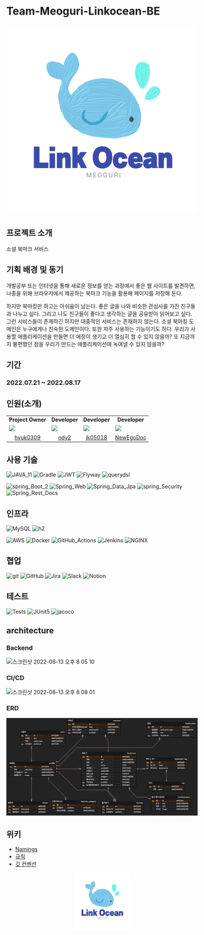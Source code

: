 # Team-Meoguri-Linkocean-BE

<p align="center">
  <img src="images/logo.png" alt="drawing"/>
</p>

## 프로젝트 소개

소셜 북마크 서비스

## 기획 배경 및 동기

개발공부 또는 인터넷을 통해 새로운 정보를 얻는 과정에서 좋은 웹 사이트를 발견하면, 나중을 위해 브라우저에서 제공하는 북마크 기능을 활용해 페이지를 저장해 둔다.

하지만 북마킹만 하고는 아쉬움이 남는다. 좋은 글을 나와 비슷한 관심사를 가진 친구들과 나누고 싶다. 그리고 나도 친구들이 좋다고 생각하는 글을 공유받아 읽어보고 싶다. 그런 서비스들이 존재하긴 하지만 대중적인
서비스는 존재하지 않는다.
소셜 북마킹 도메인은 누구에게나 친숙한 도메인이다. 또한 자주 사용하는 기능이기도 하다. 우리가 사용할 애플리케이션을 만들면 더 애정이 생기고 더 열심히 할 수 있지 않을까? 또 지금까지 불편했던 점을 우리가 만드는
애플리케이션에 녹여낼 수 있지 않을까?

## 기간

### 2022.07.21 ~ 2022.08.17

## 인원(소개)

<table>
  <tr>
    <td align="center"><b>Project Owner</b></td>
    <td align="center"><b>Developer</b></td>
    <td align="center"><b>Developer</b></td>
    <td align="center"><b>Developer</b></td>
</tr>
  <tr>
    <td>
        <a href="https://github.com/hyuk0309">
            <img src="https://avatars.githubusercontent.com/u/29492667?v=4" width="100px" />
        </a>
    </td>
    <td>
        <a href="https://github.com/ndy2">
            <img src="https://avatars.githubusercontent.com/u/67302707?v=4" width="100px" />
        </a>
    </td>
    <td>
        <a href="https://github.com/jk05018">
            <img src="https://avatars.githubusercontent.com/u/68465557?v=4" width="100px" />
        </a>
    </td>
    <td>
        <a href="https://github.com/NewEgoDoc">
            <img src="https://avatars.githubusercontent.com/u/53653597?v=4" width="100px" />
        </a>
    </td>
  </tr>

  <tr> 
    <td align="center"><a href="https://github.com/hyuk0309">hyuk0309</a></td>
    <td align="center"><a href="https://github.com/ndy2">ndy2</a></td>
    <td align="center"><a href="https://github.com/jk05018">jk05018</a></td>
    <td align="center"><a href="https://github.com/NewEgoDoc">NewEgoDoc</a></td>
  </tr>
</table>

## 사용 기술

![JAVA_11](https://img.shields.io/badge/JAVA_11-blue?style=flat&logo=OpenJDK&logoColor=000000)
![Gradle](https://img.shields.io/badge/Gradle_7.4.1-02303A.svg?style=Plastic&logo=Gradle&logoColor=white)
![JWT](https://img.shields.io/badge/JWT-black?style=Plastic&logo=JSON%20web%20tokens)
![Flyway](https://img.shields.io/badge/flyway-white.svg?style=Plastic&logo=Flyway&logoColor=red)
![querydsl](https://img.shields.io/badge/querydsl-black.svg?style=Plastic&logo=Elastic&logoColor=white)

![spring_Boot_2](https://img.shields.io/badge/spring_Boot_2.7.1-%236DB33F.svg?style=Plastic&logo=SpringBoot&logoColor=white)
![Spring_Web](https://img.shields.io/badge/Spring_Web-%236DB33F.svg?style=Plastic&logo=spring&logoColor=white)
![Spring_Data_Jpa](https://img.shields.io/badge/Spring_Data_Jpa-%236DB33F.svg?style=Plastic&logo=spring&logoColor=white)
![spring_Security](https://img.shields.io/badge/spring_Security-%236DB33F.svg?style=Plastic&logo=springsecurity&logoColor=white)
![Spring_Rest_Docs](https://img.shields.io/badge/spring_Rest--Docs-%236DB33F.svg?style=Plastic&logo=Asciidoctor&logoColor=white)

## 인프라

![MySQL](https://img.shields.io/badge/mysql-%23121011.svg?style=Plastic&logo=mysql&logoColor=white)
![h2](https://img.shields.io/badge/H2-darkblue.svg?style=Plastic&logo=h2&logoColor=red)

![AWS](https://img.shields.io/badge/EC2,RDS,S3-%23FF9900.svg?style=Plastic&logo=amazon-aws&logoColor=white)
![Docker](https://img.shields.io/badge/Docker-4A154B?style=flat&logo=Docker&logoColor=#4A154B)
![GitHub_Actions](https://img.shields.io/badge/GitHub_Actions-%23121011.svg?style=Plastic&logo=GitHubActions&logoColor=white)
![Jenkins](https://img.shields.io/badge/Jenkins-D24939?style=flat&logo=Jenkins&logoColor=white)
![NGINX](https://img.shields.io/badge/NGINX-009639?style=flat&logo=NGINX&logoColor=white)

## 협업

![git](https://img.shields.io/badge/git-F05032?style=flat&logo=Git&logoColor=white)
![GitHub](https://img.shields.io/badge/github-%23121011.svg?style=Plastic&logo=github&logoColor=white)
![Jira](https://img.shields.io/badge/jira-%230A0FFF.svg?style=Plastic&logo=jira&logoColor=white)
![Slack](https://img.shields.io/badge/Slack-4A154B?style=Plastic&logo=slack&logoColor=white)
![Notion](https://img.shields.io/badge/Notion-000000?style=Plastic&logo=Notion&logoColor=white)

## 테스트

![Tests](https://gist.githubusercontent.com/ndy2/b494ca906f8a3cf49eb85df89485ca5c/raw/36cedbf4c62e1ba37ae9c6fee95af99ac80a8c05/badge.svg)
![JUnit5](https://img.shields.io/badge/JUnit5-white?style=Plastic&logo=JUnit5)
![jacoco](https://img.shields.io/badge/jacoco-white.svg?style=Plastic&logo=jacoco&logoColor=red)

## architecture

### Backend

<img width="1057" alt="스크린샷 2022-08-13 오후 8 05 10" src="https://user-images.githubusercontent.com/68465557/184480816-3966fc6c-f37a-4ed2-bd19-e08fdaa24c6f.png">

### CI/CD

<img width="861" alt="스크린샷 2022-08-13 오후 8 08 01" src="https://user-images.githubusercontent.com/68465557/184482893-5e9695ef-95dd-49cb-9952-e13caab62963.png">

### ERD
![ERD](images/erd.png)

## 위키

- [Namings](https://github.com/prgrms-web-devcourse/Team-Meoguri-Linkocean-BE/wiki/Namings)
- [규칙](https://github.com/prgrms-web-devcourse/Team-Meoguri-Linkocean-BE/wiki/%EA%B7%9C%EC%B9%99)
- [깃 컨벤션](https://github.com/prgrms-web-devcourse/Team-Meoguri-Linkocean-BE/wiki/git-github-%EC%BB%A8%EB%B2%A4%EC%85%98)

<p align="center">
  <img src="images/logo.png" alt="drawing" width="150"/>
</p>

